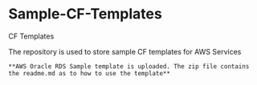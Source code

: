 # Sample-CF-Templates
CF Templates

The repository is used to store sample CF templates for AWS Services 

	**AWS Oracle RDS Sample template is uploaded. The zip file contains the readme.md as to how to use the template**
